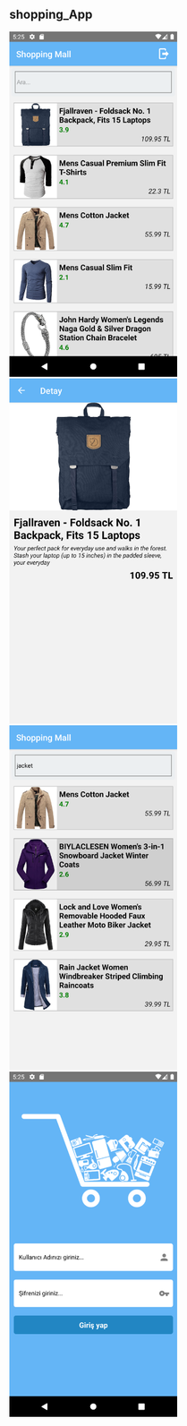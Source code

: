 ## shopping_App

<img src="./src/image/shopping1.png" width="300"> <img src="./src/image/shopping2.png" width="300"> <img src="./src/image/shopping3.png" width="300"> <img src="./src/image/shopping4.png" width="300">
